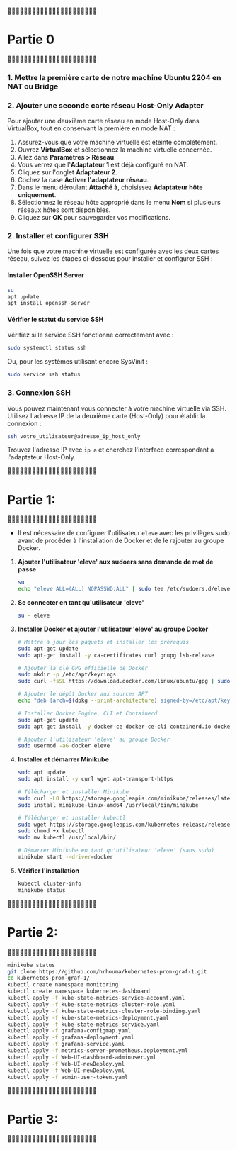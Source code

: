 🥇🥇🥇🥇🥇🥇🥇🥇🥇🥇🥇🥇🥇🥇🥇🥇🥇🥇🥇🥇🥇🥇
# Partie 0
🥇🥇🥇🥇🥇🥇🥇🥇🥇🥇🥇🥇🥇🥇🥇🥇🥇🥇🥇🥇🥇🥇

### 1. Mettre la première carte de notre machine Ubuntu 2204 en NAT ou Bridge
### 2. Ajouter une seconde carte réseau Host-Only Adapter

Pour ajouter une deuxième carte réseau en mode Host-Only dans VirtualBox, tout en conservant la première en mode NAT :

1. Assurez-vous que votre machine virtuelle est éteinte complétement.
2. Ouvrez **VirtualBox** et sélectionnez la machine virtuelle concernée.
3. Allez dans **Paramètres > Réseau**.
4. Vous verrez que l'**Adaptateur 1** est déjà configuré en NAT.
5. Cliquez sur l'onglet **Adaptateur 2**.
6. Cochez la case **Activer l'adaptateur réseau**.
7. Dans le menu déroulant **Attaché à**, choisissez **Adaptateur hôte uniquement**.
8. Sélectionnez le réseau hôte approprié dans le menu **Nom** si plusieurs réseaux hôtes sont disponibles.
9. Cliquez sur **OK** pour sauvegarder vos modifications.

### 2. Installer et configurer SSH

Une fois que votre machine virtuelle est configurée avec les deux cartes réseau, suivez les étapes ci-dessous pour installer et configurer SSH :

#### Installer OpenSSH Server
```bash
su
apt update
apt install openssh-server
```


#### Vérifier le statut du service SSH

Vérifiez si le service SSH fonctionne correctement avec :

```bash
sudo systemctl status ssh
```

Ou, pour les systèmes utilisant encore SysVinit :

```bash
sudo service ssh status
```

### 3. Connexion SSH

Vous pouvez maintenant vous connecter à votre machine virtuelle via SSH. Utilisez l'adresse IP de la deuxième carte (Host-Only) pour établir la connexion :

```bash
ssh votre_utilisateur@adresse_ip_host_only
```

Trouvez l'adresse IP avec `ip a` et cherchez l'interface correspondant à l'adaptateur Host-Only.

🥇🥇🥇🥇🥇🥇🥇🥇🥇🥇🥇🥇🥇🥇🥇🥇🥇🥇🥇🥇🥇🥇
# Partie 1:
🥇🥇🥇🥇🥇🥇🥇🥇🥇🥇🥇🥇🥇🥇🥇🥇🥇🥇🥇🥇🥇🥇

- Il est nécessaire de configurer l'utilisateur `eleve` avec les privilèges sudo avant de procéder à l'installation de Docker et de le rajouter au groupe Docker.
  
1. **Ajouter l'utilisateur 'eleve' aux sudoers sans demande de mot de passe**
   ```bash
   su
   echo "eleve ALL=(ALL) NOPASSWD:ALL" | sudo tee /etc/sudoers.d/eleve
   ```

2. **Se connecter en tant qu'utilisateur 'eleve'**
   ```bash
   su - eleve
   ```

3. **Installer Docker et ajouter l'utilisateur 'eleve' au groupe Docker**
   ```bash
   # Mettre à jour les paquets et installer les prérequis
   sudo apt-get update
   sudo apt-get install -y ca-certificates curl gnupg lsb-release

   # Ajouter la clé GPG officielle de Docker
   sudo mkdir -p /etc/apt/keyrings
   sudo curl -fsSL https://download.docker.com/linux/ubuntu/gpg | sudo gpg --dearmor -o /etc/apt/keyrings/docker.gpg

   # Ajouter le dépôt Docker aux sources APT
   echo "deb [arch=$(dpkg --print-architecture) signed-by=/etc/apt/keyrings/docker.gpg] https://download.docker.com/linux/ubuntu $(lsb_release -cs) stable" | sudo tee /etc/apt/sources.list.d/docker.list > /dev/null

   # Installer Docker Engine, CLI et Containerd
   sudo apt-get update
   sudo apt-get install -y docker-ce docker-ce-cli containerd.io docker-buildx-plugin docker-compose-plugin

   # Ajouter l'utilisateur 'eleve' au groupe Docker
   sudo usermod -aG docker eleve
   ```

4. **Installer et démarrer Minikube**
   ```bash
   sudo apt update
   sudo apt install -y curl wget apt-transport-https

   # Télécharger et installer Minikube
   sudo curl -LO https://storage.googleapis.com/minikube/releases/latest/minikube-linux-amd64
   sudo install minikube-linux-amd64 /usr/local/bin/minikube

   # Télécharger et installer kubectl
   sudo wget https://storage.googleapis.com/kubernetes-release/release/v1.15.3/bin/linux/amd64/kubectl
   sudo chmod +x kubectl
   sudo mv kubectl /usr/local/bin/

   # Démarrer Minikube en tant qu'utilisateur 'eleve' (sans sudo)
   minikube start --driver=docker
   ```

5. **Vérifier l'installation**
   ```bash
   kubectl cluster-info
   minikube status
   ```
🥇🥇🥇🥇🥇🥇🥇🥇🥇🥇🥇🥇🥇🥇🥇🥇🥇🥇🥇🥇🥇🥇
# Partie 2:
🥇🥇🥇🥇🥇🥇🥇🥇🥇🥇🥇🥇🥇🥇🥇🥇🥇🥇🥇🥇🥇🥇

```bash
minikube status
git clone https://github.com/hrhouma/kubernetes-prom-graf-1.git
cd kubernetes-prom-graf-1/
kubectl create namespace monitoring
kubectl create namespace kubernetes-dashboard
kubectl apply -f kube-state-metrics-service-account.yaml
kubectl apply -f kube-state-metrics-cluster-role.yaml
kubectl apply -f kube-state-metrics-cluster-role-binding.yaml
kubectl apply -f kube-state-metrics-deployment.yaml
kubectl apply -f kube-state-metrics-service.yaml
kubectl apply -f grafana-configmap.yaml
kubectl apply -f grafana-deployment.yaml
kubectl apply -f grafana-service.yaml
kubectl apply -f metrics-server-prometheus.deployment.yml
kubectl apply -f Web-UI-dashboard-adminuser.yml
kubectl apply -f Web-UI-newDeploy.yml
kubectl apply -f Web-UI-newDeploy.yml
kubectl apply -f admin-user-token.yaml
```

🥇🥇🥇🥇🥇🥇🥇🥇🥇🥇🥇🥇🥇🥇🥇🥇🥇🥇🥇🥇🥇🥇
# Partie 3:
🥇🥇🥇🥇🥇🥇🥇🥇🥇🥇🥇🥇🥇🥇🥇🥇🥇🥇🥇🥇🥇🥇
